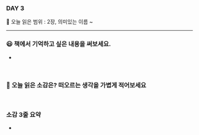 ### DAY 3

🔖 오늘 읽은 범위 : 2장, 의미있는 이름 ~ 

------

### 😃 **책에서 기억하고 싶은 내용을 써보세요.**

- 

<br/>

### 🤔 **오늘 읽은 소감은? 떠오르는 생각을 가볍게 적어보세요**

<br/>

### 소감 3줄 요약

- 